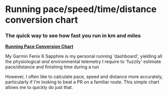 # Running pace/speed/time/distance conversion chart

### The quick way to see how fast you run in km and miles

**[Running Pace Conversion Chart](http://wachilt.github.io//running-pace-conversion-chart/)**

My Garmin Fenix 6 Sapphire is my personal running 'dashboard', yielding all the physiological *and* environmental telemetry I require to 'fuzzily' estimate pace/distance and finishing time during a run 

However, I often like to calculate pace, speed and distance more accurately, particularly if I'm looking to beat a PR on a familiar route. This simple chart allows me to quickly do just that.
